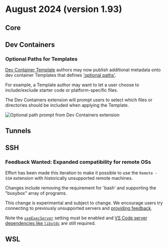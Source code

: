 # August 2024 (version 1.93)

## Core

## Dev Containers

### Optional Paths for Templates

[Dev Container Template](https://containers.dev/templates) authors may now publish additional metadata onto dev container Templates that defines ['optional paths'](https://github.com/devcontainers/spec/blob/e2d850e48292b19b8beb3575b7e538a7bfdad981/docs/specs/devcontainer-templates.md#the-optionalpaths-property).

For example, a Template author may want to let a user choose to include/exclude starter code or platform-specific files.

The Dev Containers extension will prompt users to select which files or directories should be included when applying the Template.

![Optional path prompt from Dev Containers extension](images/1_93/optionalPaths.png)

## Tunnels

## SSH

### **Feedback Wanted**: Expanded compatibility for remote OSs

Effort has been made this iteration to make it possible to use the `Remote - SSH` extension with historically unsupported remote machines.

Changes include removing the requirement for 'bash' and supporting the "busybox" array of programs.

This change is experimental and subject to change.  We encourage users try connecting to previously unsupported servers and [providing feedback](https://github.com/microsoft/vscode-remote-release/issues/new).

Note the <a href="vscode://settings/remote.SSH.useExecServer" codesetting="true">`useExecServer`</a> setting must be enabled and [VS Code server dependencies like `libstdc`](https://code.visualstudio.com/docs/remote/linux#_remote-host-container-wsl-linux-prerequisites) are still required.

## WSL
